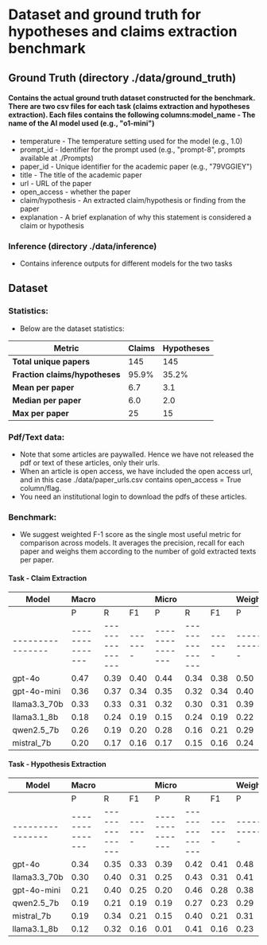 # Dataset and ground truth for hypotheses and claims extraction benchmark
 
## Ground Truth (directory ./data/ground_truth)
#### Contains the actual ground truth dataset constructed for the benchmark. There are two csv files for each task (claims extraction and hypotheses extraction). Each files contains the following columns:model_name - The name of the AI model used (e.g., "o1-mini")
- temperature - The temperature setting used for the model (e.g., 1.0)
- prompt_id - Identifier for the prompt used (e.g., "prompt-8", prompts available at ./Prompts)
- paper_id - Unique identifier for the academic paper (e.g., "79VGGIEY")
- title - The title of the academic paper
- url - URL of the paper
- open_access - whether the paper 
- claim/hypothesis - An extracted claim/hypothesis or finding from the paper
- explanation - A brief explanation of why this statement is considered a claim or hypothesis

### Inference (directory ./data/inference)

- Contains inference outputs for different models for the two tasks

## Dataset

### Statistics:

- Below are the dataset statistics:

| Metric                     | Claims   | Hypotheses   |
|----------------------------|----------|--------------|
| **Total unique papers**    | 145      | 145          |
| **Fraction claims/hypotheses** | 95.9%    | 35.2%        |
| **Mean per paper**         | 6.7      | 3.1          |
| **Median per paper**       | 6.0      | 2.0          |
| **Max per paper**          | 25       | 15           |


### Pdf/Text data:
- Note that some articles are paywalled. Hence we have not released the pdf or text of these articles, only their urls.
- When an article is open access, we have included the open access url, and in this case ./data/paper_urls.csv contains open_access = True column/flag.
- You need an institutional login to download the pdfs of these articles.

### Benchmark:

- We suggest weighted F-1 score as the single most useful metric for comparison across models. It averages the precision, recall for each paper and weighs them according to the number of gold extracted texts per paper.

#### Task - Claim Extraction

| Model          | Macro         |               |       | Micro         |               |       | Weighted      |               |       |
|----------------|---------------|---------------|-------|---------------|---------------|-------|---------------|---------------|-------|
|                | P             | R             | F1    | P             | R             | F1    | P             | R             | F1    |
|----------------|---------------|---------------|-------|---------------|---------------|-------|---------------|---------------|-------|
| gpt-4o         | 0.47          | 0.39          | 0.40  | 0.44          | 0.34          | 0.38  | 0.50          | 0.34          | **0.38** |
| gpt-4o-mini    | 0.36          | 0.37          | 0.34  | 0.35          | 0.32          | 0.34  | 0.40          | 0.32          | **0.34** |
| llama3.3_70b   | 0.33          | 0.33          | 0.31  | 0.32          | 0.30          | 0.31  | 0.39          | 0.30          | **0.32** |
| llama3.1_8b    | 0.18          | 0.24          | 0.19  | 0.15          | 0.24          | 0.19  | 0.22          | 0.24          | **0.21** |
| qwen2.5_7b     | 0.26          | 0.19          | 0.20  | 0.28          | 0.16          | 0.21  | 0.29          | 0.16          | **0.20** |
| mistral_7b     | 0.20          | 0.17          | 0.16  | 0.17          | 0.15          | 0.16  | 0.24          | 0.15          | **0.17** |


#### Task - Hypothesis Extraction

| Model          | Macro         |               |       | Micro         |               |       | Weighted      |               |       |
|----------------|---------------|---------------|-------|---------------|---------------|-------|---------------|---------------|-------|
|                | P             | R             | F1    | P             | R             | F1    | P             | R             | F1    |
|----------------|---------------|---------------|-------|---------------|---------------|-------|---------------|---------------|-------|
| gpt-4o         | 0.34          | 0.35          | 0.33  | 0.39          | 0.42          | 0.41  | 0.48          | 0.42          | **0.43** |
| llama3.3_70b   | 0.30          | 0.40          | 0.31  | 0.25          | 0.43          | 0.31  | 0.41          | 0.43          | **0.40** |
| gpt-4o-mini    | 0.21          | 0.40          | 0.25  | 0.20          | 0.46          | 0.28  | 0.38          | 0.46          | **0.37** |
| qwen2.5_7b     | 0.19          | 0.21          | 0.19  | 0.19          | 0.27          | 0.23  | 0.29          | 0.27          | **0.27** |
| mistral_7b     | 0.19          | 0.34          | 0.21  | 0.15          | 0.40          | 0.21  | 0.31          | 0.40          | **0.28** |
| llama3.1_8b    | 0.12          | 0.32          | 0.16  | 0.01          | 0.41          | 0.16  | 0.23          | 0.41          | **0.27** |
